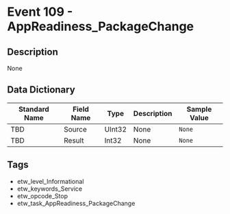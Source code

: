 # Event 109 - AppReadiness_PackageChange

## Description
None

## Data Dictionary
|Standard Name|Field Name|Type|Description|Sample Value|
|---|---|---|---|---|
|TBD|Source|UInt32|None|`None`|
|TBD|Result|Int32|None|`None`|

## Tags
* etw_level_Informational
* etw_keywords_Service
* etw_opcode_Stop
* etw_task_AppReadiness_PackageChange